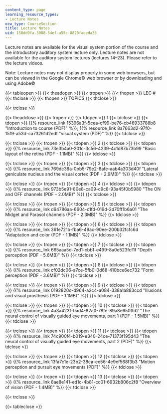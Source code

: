 ```yaml
---
content_type: page
learning_resource_types:
- Lecture Notes
ocw_type: CourseSection
title: Lecture Notes
uid: 158dd9fa-3088-54ef-a55c-8820faeeda35
---
```


Lecture notes are available for the visual system portion of the course and the introductory auditory system lecture only. Lecture notes are not available for the auditory system lectures (lectures 14–23). Please refer to the lecture videos.

Note: Lecture notes may not display properly in some web browsers, but can be viewed in the Google Chrome© web browser or by downloading and using Adobe©

{{< tableopen >}}
{{< theadopen >}}
{{< tropen >}}
{{< thopen >}}
LEC #
{{< thclose >}}
{{< thopen >}}
TOPICS
{{< thclose >}}

{{< trclose >}}

{{< theadclose >}}
{{< tropen >}}
{{< tdopen >}}
1
{{< tdclose >}}
{{< tdopen >}}
{{% resource_link 15396a3f-5cea-cf99-be76-cb46933788b8 "Introduction to course (PDF)" %}}; {{% resource_link 8a7663d2-97f0-15f9-a53d-ca73261d2edf "visual system (PDF)" %}}
{{< tdclose >}}

{{< trclose >}}
{{< tropen >}}
{{< tdopen >}}
2
{{< tdclose >}}
{{< tdopen >}}
{{% resource_link 73e3b4a0-201c-3c56-4239-4c1d87b73b99 "Basic layout of the retina (PDF - 1.1MB)" %}}
{{< tdclose >}}

{{< trclose >}}
{{< tropen >}}
{{< tdopen >}}
3
{{< tdclose >}}
{{< tdopen >}}
{{% resource_link 769dc38a-0bb5-79e2-8afe-aab4a303d40f "Lateral geniculate nucleus and the visual cortex (PDF - 2.9MB)" %}}
{{< tdclose >}}

{{< trclose >}}
{{< tropen >}}
{{< tdopen >}}
4
{{< tdclose >}}
{{< tdopen >}}
{{% resource_link 973b5e91-80e8-ca09-c9c8-93a45f0b5980 "The ON and OFF channels (PDF - 2.0MB)" %}}
{{< tdclose >}}

{{< trclose >}}
{{< tropen >}}
{{< tdopen >}}
5
{{< tdclose >}}
{{< tdopen >}}
{{% resource_link d64786aa-6604-c1fd-019d-2d70ff1b6a01 "The Midget and Parasol channels (PDF - 2.3MB)" %}}
{{< tdclose >}}

{{< trclose >}}
{{< tropen >}}
{{< tdopen >}}
6
{{< tdclose >}}
{{< tdopen >}}
{{% resource_link 361e721b-fba6-49ac-90ee-200b32fcfc6d "Adaptation and color (PDF - 1.1MB)" %}}
{{< tdclose >}}

{{< trclose >}}
{{< tropen >}}
{{< tdopen >}}
7
{{< tdclose >}}
{{< tdopen >}}
{{% resource_link 665aaa5d-7ed1-cbb1-e499-8a0e523fcf1f "Depth perception (PDF - 5.6MB)" %}}
{{< tdclose >}}

{{< trclose >}}
{{< tropen >}}
{{< tdopen >}}
8
{{< tdclose >}}
{{< tdopen >}}
{{% resource_link cf02dc06-a7ce-5fb0-0d68-410bce6ec732 "Form perception (PDF - 3.6MB)" %}}
{{< tdclose >}}

{{< trclose >}}
{{< tropen >}}
{{< tdopen >}}
9
{{< tdclose >}}
{{< tdopen >}}
{{% resource_link 0192820c-d964-a2c4-a084-338a1a883ccd "Illusions and visual prosthesis (PDF - 1.1MB)" %}}
{{< tdclose >}}

{{< trclose >}}
{{< tropen >}}
{{< tdopen >}}
10
{{< tdclose >}}
{{< tdopen >}}
{{% resource_link 4a3a423f-0ad4-82a0-78fe-89a8e650ffd2 "The neural control of visually guided eye movements, part 1 (PDF - 1.5MB)" %}}
{{< tdclose >}}

{{< trclose >}}
{{< tropen >}}
{{< tdopen >}}
11
{{< tdclose >}}
{{< tdopen >}}
{{% resource_link 74c900f4-b019-e340-24ce-71373f195d43 "The neural control of visually guided eye movements, part 2 (PDF)" %}}
{{< tdclose >}}

{{< trclose >}}
{{< tropen >}}
{{< tdopen >}}
12
{{< tdclose >}}
{{< tdopen >}}
{{% resource_link 13fa7c1e-23b2-38ca-ee56-4e9ef568f3b3 "Motion perception and pursuit eye movements (PDF)" %}}
{{< tdclose >}}

{{< trclose >}}
{{< tropen >}}
{{< tdopen >}}
13
{{< tdclose >}}
{{< tdopen >}}
{{% resource_link 8ae8e141-ed1c-4b81-cc01-6932b806c2f8 "Overview of vision (PDF - 1.4MB)" %}}
{{< tdclose >}}

{{< trclose >}}

{{< tableclose >}}